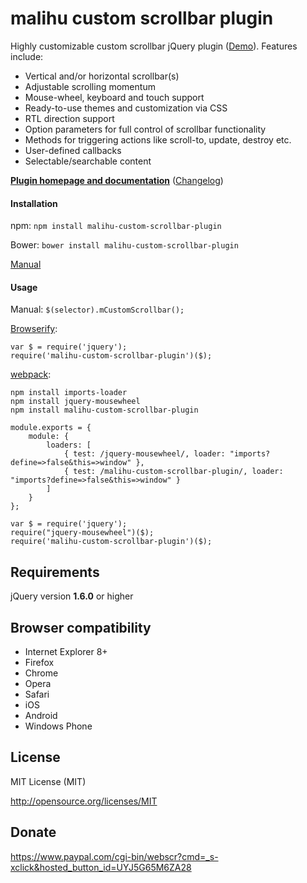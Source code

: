 malihu custom scrollbar plugin
================================

Highly customizable custom scrollbar jQuery plugin ([Demo](http://manos.malihu.gr/repository/custom-scrollbar/demo/examples/complete_examples.html)). Features include: 

* Vertical and/or horizontal scrollbar(s)  
* Adjustable scrolling momentum 
* Mouse-wheel, keyboard and touch support 
* Ready-to-use themes and customization via CSS 
* RTL direction support 
* Option parameters for full control of scrollbar functionality 
* Methods for triggering actions like scroll-to, update, destroy etc. 
* User-defined callbacks 
* Selectable/searchable content

**[Plugin homepage and documentation](http://manos.malihu.gr/jquery-custom-content-scroller/)** ([Changelog](http://manos.malihu.gr/jquery-custom-content-scroller/2/)) 

#### Installation

npm: `npm install malihu-custom-scrollbar-plugin` 

Bower: `bower install malihu-custom-scrollbar-plugin` 

[Manual](http://manos.malihu.gr/jquery-custom-content-scroller/#get-started-section) 

#### Usage 

Manual: `$(selector).mCustomScrollbar();` 

[Browserify](http://browserify.org/): 

    var $ = require('jquery');
    require('malihu-custom-scrollbar-plugin')($);

[webpack](https://webpack.github.io/): 

    npm install imports-loader
	npm install jquery-mousewheel
	npm install malihu-custom-scrollbar-plugin

	module.exports = {
		module: {
			loaders: [
				{ test: /jquery-mousewheel/, loader: "imports?define=>false&this=>window" },
				{ test: /malihu-custom-scrollbar-plugin/, loader: "imports?define=>false&this=>window" }
			]
		}
	};

	var $ = require('jquery');
	require("jquery-mousewheel")($);
    require('malihu-custom-scrollbar-plugin')($);


Requirements
-------------------------

jQuery version **1.6.0** or higher

Browser compatibility
-------------------------

* Internet Explorer 8+ 
* Firefox 
* Chrome 
* Opera 
* Safari  
* iOS 
* Android 
* Windows Phone

License 
-------------------------

MIT License (MIT)

http://opensource.org/licenses/MIT

Donate 
-------------------------

https://www.paypal.com/cgi-bin/webscr?cmd=_s-xclick&hosted_button_id=UYJ5G65M6ZA28